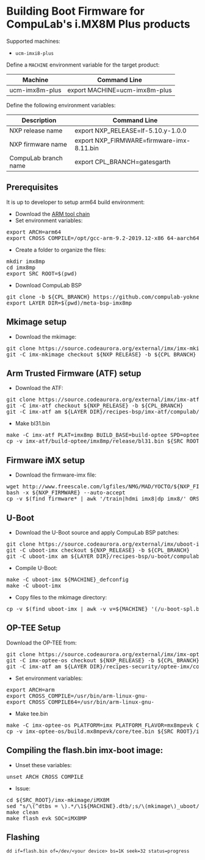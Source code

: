 # Building Boot Firmware for CompuLab's i.MX8M Plus products

Supported machines:

* `ucm-imxi8-plus`

Define a `MACHINE` environment variable for the target product:

|Machine|Command Line|
|---|---|
|ucm-imx8m-plus|export MACHINE=ucm-imx8m-plus

Define the following environment variables:

|Description|Command Line|
|---|---|
|NXP release name|export NXP_RELEASE=lf-5.10.y-1.0.0|
|NXP firmware name|export NXP_FIRMWARE=firmware-imx-8.11.bin|
|CompuLab branch name|export CPL_BRANCH=gatesgarth|


## Prerequisites
It is up to developer to setup arm64 build environment:
* Download the [ARM tool chain](https://developer.arm.com/tools-and-software/open-source-software/developer-tools/gnu-toolchain/gnu-a/downloads/9-2-2019-12)
* Set environment variables:
<pre>
export ARCH=arm64
export CROSS_COMPILE=/opt/gcc-arm-9.2-2019.12-x86_64-aarch64-none-linux-gnu/bin/aarch64-none-linux-gnu-
</pre>
* Create a folder to organize the files:
<pre>
mkdir imx8mp
cd imx8mp
export SRC_ROOT=$(pwd)
</pre>

* Download CompuLab BSP
<pre>
git clone -b ${CPL_BRANCH} https://github.com/compulab-yokneam/meta-bsp-imx8mp.git
export LAYER_DIR=$(pwd)/meta-bsp-imx8mp
</pre>

## Mkimage setup
* Download the mkimage:
<pre>
git clone https://source.codeaurora.org/external/imx/imx-mkimage.git
git -C imx-mkimage checkout ${NXP_RELEASE} -b ${CPL_BRANCH}
</pre>

## Arm Trusted Firmware (ATF) setup
* Download the ATF:
<pre>
git clone https://source.codeaurora.org/external/imx/imx-atf.git
git -C imx-atf checkout ${NXP_RELEASE} -b ${CPL_BRANCH}
git -C imx-atf am ${LAYER_DIR}/recipes-bsp/imx-atf/compulab/imx8mp/*.patch
</pre>
* Make bl31.bin
<pre>
make -C imx-atf PLAT=imx8mp BUILD_BASE=build-optee SPD=opteed bl31
cp -v imx-atf/build-optee/imx8mp/release/bl31.bin ${SRC_ROOT}/imx-mkimage/iMX8M/
</pre>

## Firmware iMX setup
* Download the firmware-imx file:
<pre>
wget http://www.freescale.com/lgfiles/NMG/MAD/YOCTO/${NXP_FIRMWARE}
bash -x ${NXP_FIRMWARE} --auto-accept
cp -v $(find firmware* | awk '/train|hdmi_imx8|dp_imx8/' ORS=" ") ${SRC_ROOT}/imx-mkimage/iMX8M/
</pre>

## U-Boot
* Download the U-Boot source and apply CompuLab BSP patches:
<pre>
git clone https://source.codeaurora.org/external/imx/uboot-imx.git
git -C uboot-imx checkout ${NXP_RELEASE} -b ${CPL_BRANCH}
git -C uboot-imx am ${LAYER_DIR}/recipes-bsp/u-boot/compulab/imx8mp/*.patch
</pre>

* Compile U-Boot:
<pre>
make -C uboot-imx ${MACHINE}_defconfig
make -C uboot-imx
</pre>

* Copy files to the mkimage directory:
<pre>
cp -v $(find uboot-imx | awk -v v=${MACHINE} '(/u-boot-spl.bin$|u-boot.bin$|u-boot-nodtb.bin$|tools\/mkimage$/)||($0~v".dtb$")' ORS=" ") ${SRC_ROOT}/imx-mkimage/iMX8M/
</pre>

## OP-TEE Setup
Download the OP-TEE from:
<pre>
git clone https://source.codeaurora.org/external/imx/imx-optee-os
git -C imx-optee-os checkout ${NXP_RELEASE} -b ${CPL_BRANCH}
git -C imx-atf am ${LAYER_DIR}/recipes-security/optee-imx/compulab/imx8mm/*.patch
</pre>

* Set environment variables:
<pre>
export ARCH=arm
export CROSS_COMPILE=/usr/bin/arm-linux-gnu-
export CROSS_COMPILE64=/usr/bin/arm-linux-gnu-
</pre>

* Make tee.bin
<pre>
make -C imx-optee-os PLATFORM=imx PLATFORM_FLAVOR=mx8mpevk CFG_WERROR=y CFG_TEE_CORE_LOG_LEVEL=0 CFG_TEE_TA_LOG_LEVEL=0 CFG_DDR_SIZE=0x200000000ULL
cp -v imx-optee-os/build.mx8mpevk/core/tee.bin ${SRC_ROOT}/imx-mkimage/iMX8M/
</pre>

## Compiling the **flash.bin** imx-boot image:
* Unset these variables:
<pre>
unset ARCH CROSS_COMPILE
</pre>
* Issue:
<pre>
cd ${SRC_ROOT}/imx-mkimage/iMX8M
sed "s/\(^dtbs = \).*/\1${MACHINE}.dtb/;s/\(mkimage\)_uboot/\1/" soc.mak > Makefile
make clean
make flash_evk SOC=iMX8MP
</pre>

## Flashing
`dd if=flash.bin of=/dev/<your device> bs=1K seek=32 status=progress`
